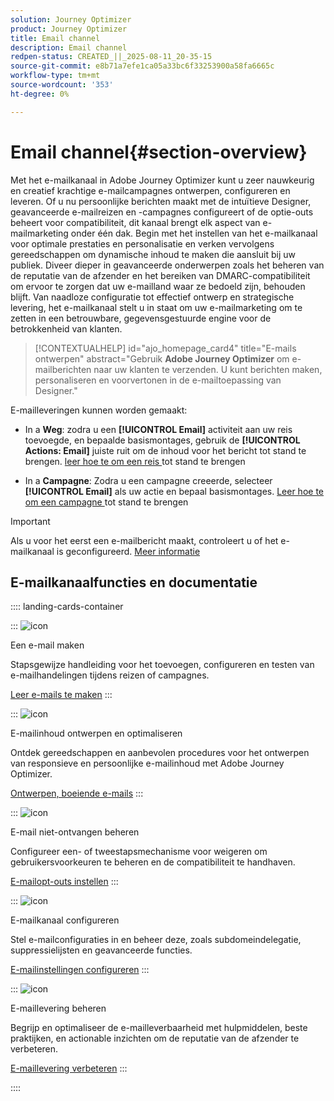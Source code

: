 ```yaml
---
solution: Journey Optimizer
product: Journey Optimizer
title: Email channel
description: Email channel
redpen-status: CREATED_||_2025-08-11_20-35-15
source-git-commit: e8b71a7efe1ca05a33bc6f33253900a58fa6665c
workflow-type: tm+mt
source-wordcount: '353'
ht-degree: 0%

---
```



# Email channel{#section-overview}

Met het e-mailkanaal in Adobe Journey Optimizer kunt u zeer nauwkeurig en creatief krachtige e-mailcampagnes ontwerpen, configureren en leveren. Of u nu persoonlijke berichten maakt met de intuïtieve Designer, geavanceerde e-mailreizen en -campagnes configureert of de optie-outs beheert voor compatibiliteit, dit kanaal brengt elk aspect van e-mailmarketing onder één dak. Begin met het instellen van het e-mailkanaal voor optimale prestaties en personalisatie en verken vervolgens gereedschappen om dynamische inhoud te maken die aansluit bij uw publiek. Diveer dieper in geavanceerde onderwerpen zoals het beheren van de reputatie van de afzender en het bereiken van DMARC-compatibiliteit om ervoor te zorgen dat uw e-mailland waar ze bedoeld zijn, behouden blijft. Van naadloze configuratie tot effectief ontwerp en strategische levering, het e-mailkanaal stelt u in staat om uw e-mailmarketing om te zetten in een betrouwbare, gegevensgestuurde engine voor de betrokkenheid van klanten.


>[!CONTEXTUALHELP]
>id="ajo_homepage_card4"
>title="E-mails ontwerpen"
>abstract="Gebruik **Adobe Journey Optimizer** om e-mailberichten naar uw klanten te verzenden. U kunt berichten maken, personaliseren en voorvertonen in de e-mailtoepassing van Designer."

E-mailleveringen kunnen worden gemaakt:

* In a **Weg**: zodra u een **[!UICONTROL Email]** activiteit aan uw reis toevoegde, en bepaalde basismontages, gebruik de **[!UICONTROL Actions: Email]** juiste ruit om de inhoud voor het bericht tot stand te brengen. [ leer hoe te om een reis ](../using/building-journeys/journey-gs.md) tot stand te brengen

* In a **Campagne**: Zodra u een campagne creeerde, selecteer **[!UICONTROL Email]** als uw actie en bepaal basismontages. [ Leer hoe te om een campagne ](../using/campaigns/create-campaign.md#configure) tot stand te brengen


>[!IMPORTANT]
>
>Als u voor het eerst een e-mailbericht maakt, controleert u of het e-mailkanaal is geconfigureerd. [Meer informatie](../using/email/email-settings.md)

## E-mailkanaalfuncties en documentatie

:::: landing-cards-container

:::
![icon](https://cdn.experienceleague.adobe.com/icons/list-check.svg)

Een e-mail maken

Stapsgewijze handleiding voor het toevoegen, configureren en testen van e-mailhandelingen tijdens reizen of campagnes.

[Leer e-mails te maken](../using/email/create-email.md)
:::

:::
![icon](https://cdn.experienceleague.adobe.com/icons/puzzle-piece.svg)

E-mailinhoud ontwerpen en optimaliseren

Ontdek gereedschappen en aanbevolen procedures voor het ontwerpen van responsieve en persoonlijke e-mailinhoud met Adobe Journey Optimizer.

[Ontwerpen, boeiende e-mails](design-email-landing-page.md)
:::

:::
![icon](https://cdn.experienceleague.adobe.com/icons/shield-halved.svg)

E-mail niet-ontvangen beheren

Configureer een- of tweestapsmechanisme voor weigeren om gebruikersvoorkeuren te beheren en de compatibiliteit te handhaven.

[E-mailopt-outs instellen](../using/email/email-opt-out.md)
:::

:::
![icon](https://cdn.experienceleague.adobe.com/icons/gear.svg)

E-mailkanaal configureren

Stel e-mailconfiguraties in en beheer deze, zoals subdomeindelegatie, suppressielijsten en geavanceerde functies.

[E-mailinstellingen configureren](configure-email-landing-page.md)
:::

:::
![icon](https://cdn.experienceleague.adobe.com/icons/chart-line.svg)

E-maillevering beheren

Begrijp en optimaliseer de e-mailleverbaarheid met hulpmiddelen, beste praktijken, en actionable inzichten om de reputatie van de afzender te verbeteren.

[E-maillevering verbeteren](deliverability-landing-page.md)
:::

::::
